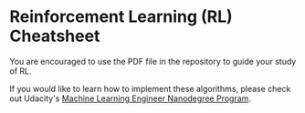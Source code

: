 # Reinforcement Learning (RL) Cheatsheet

You are encouraged to use the PDF file in the repository to guide your study of RL.

If you would like to learn how to implement these algorithms, please check out Udacity's [Machine Learning Engineer Nanodegree Program](http://www.udacity.com/course/machine-learning-engineer-nanodegree--nd009).